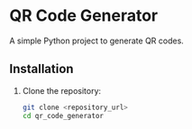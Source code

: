 # QR Code Generator

A simple Python project to generate QR codes.

## Installation
1. Clone the repository:
   ```bash
   git clone <repository_url>
   cd qr_code_generator
